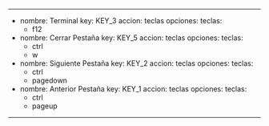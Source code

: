 ---
- nombre: Terminal
  key: KEY_3
  accion: teclas
  opciones:
    teclas:
    - f12
- nombre: Cerrar Pestaña
  key: KEY_5
  accion: teclas
  opciones:
    teclas:
    - ctrl
    - w
- nombre: Siguiente Pestaña
  key: KEY_2
  accion: teclas
  opciones:
    teclas:
    - ctrl
    - pagedown
- nombre: Anterior Pestaña
  key: KEY_1
  accion: teclas
  opciones:
    teclas:
    - ctrl
    - pageup
---